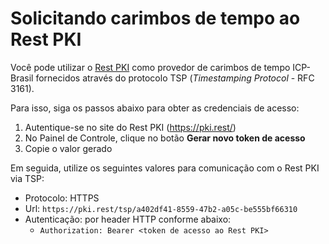 ﻿# Solicitando carimbos de tempo ao Rest PKI

Você pode utilizar o [Rest PKI](index.md) como provedor de carimbos de tempo ICP-Brasil fornecidos através
do protocolo TSP (*Timestamping Protocol* - RFC 3161).

Para isso, siga os passos abaixo para obter as credenciais de acesso:

1. Autentique-se no site do Rest PKI (https://pki.rest/)
1. No Painel de Controle, clique no botão **Gerar novo token de acesso**
1. Copie o valor gerado

Em seguida, utilize os seguintes valores para comunicação com o Rest PKI via TSP:

* Protocolo: HTTPS
* Url: `https://pki.rest/tsp/a402df41-8559-47b2-a05c-be555bf66310`
* Autenticação: por header HTTP conforme abaixo:
  * `Authorization: Bearer <token de acesso ao Rest PKI>`
